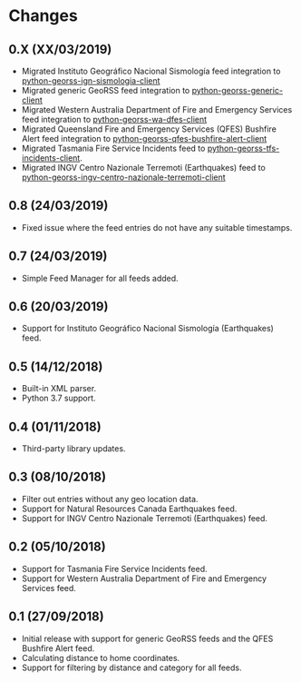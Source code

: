 # Changes

## 0.X (XX/03/2019)
* Migrated Instituto Geográfico Nacional Sismología feed integration to [python-georss-ign-sismologia-client](https://github.com/exxamalte/python-georss-ign-sismologia-client)
* Migrated generic GeoRSS feed integration to [python-georss-generic-client](https://github.com/exxamalte/python-georss-generic-client)
* Migrated Western Australia Department of Fire and Emergency Services feed integration to [python-georss-wa-dfes-client](https://github.com/exxamalte/python-georss-wa-dfes-client)
* Migrated Queensland Fire and Emergency Services (QFES) Bushfire Alert feed integration to [python-georss-qfes-bushfire-alert-client](https://github.com/exxamalte/python-georss-qfes-bushfire-alert-client)
* Migrated Tasmania Fire Service Incidents feed to [python-georss-tfs-incidents-client](https://github.com/exxamalte/python-georss-tfs-incidents-client).
* Migrated INGV Centro Nazionale Terremoti (Earthquakes) feed to [python-georss-ingv-centro-nazionale-terremoti-client](https://github.com/exxamalte/python-georss-ingv-centro-nazionale-terremoti-client)

## 0.8 (24/03/2019)
* Fixed issue where the feed entries do not have any suitable timestamps.

## 0.7 (24/03/2019)
* Simple Feed Manager for all feeds added.

## 0.6 (20/03/2019)
* Support for Instituto Geográfico Nacional Sismología (Earthquakes) feed.

## 0.5 (14/12/2018)
* Built-in XML parser.
* Python 3.7 support.

## 0.4 (01/11/2018)
* Third-party library updates.

## 0.3 (08/10/2018)
* Filter out entries without any geo location data.
* Support for Natural Resources Canada Earthquakes feed.
* Support for INGV Centro Nazionale Terremoti (Earthquakes) feed.

## 0.2 (05/10/2018)
* Support for Tasmania Fire Service Incidents feed.
* Support for Western Australia Department of Fire and Emergency Services feed.

## 0.1 (27/09/2018)
* Initial release with support for generic GeoRSS feeds and the QFES Bushfire Alert feed.
* Calculating distance to home coordinates.
* Support for filtering by distance and category for all feeds.
